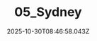 ---
title: "05_Sydney"
description: ""
image: "/uploads/photos/1761814018039-05_Sydney.webp"
thumbnail: "/uploads/photos/1761814018039-05_Sydney-thumb.webp"
width: 5802
height: 4000
featured: false
date: 2025-10-30T08:46:58.043Z
order: 0
---